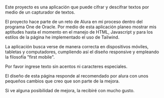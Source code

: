 Este proyecto es una aplicación que puede cifrar y descifrar textos por medio de un capturador de textos.

El proyecto hace parte de un reto de Alura en mi proceso dentro del programa One de Oracle.
Por medio de esta aplicación planeo mostrar mis aptitudes hasta el momento en el manejo de HTML, Javascript y para los estilos de la página he implementado el uso de Tailwind.

La aplicación busca verse de manera correcta en dispositivos móviles, tabletas y computadores, cumpliendo así el diseño responsive y empleando la filosofía "first mobile".

Por favor ingrese texto sin acentos ni caracteres especiales.

El diseño de esta página responde al recomendado por alura con unos pequeños cambios que creo que son parte de la mejora.

Si ve alguna posibilidad de mejora, la recibiré con mucho gusto.